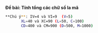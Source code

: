 **Đề bài: Tính tổng các chữ số la mã**
```sh
**Chú ý**: IV=4 và VI=9  (V=5)
       XL=40 và XC=90 (L=50, C=100)
       CD=400 và CM=900 (D=500, M=1000)
```

